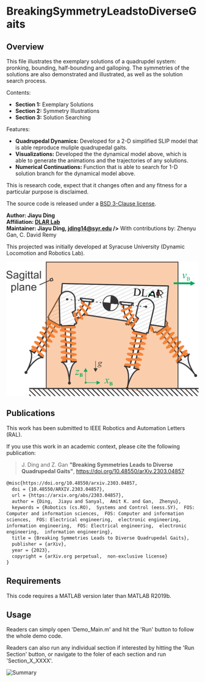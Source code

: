 # BreakingSymmetryLeadstoDiverseGaits

## Overview

This file illustrates the exemplary solutions of a quadrupdel system: pronking, bounding, half-bounding and galloping.
The symmetries of the solutions are also demonstrated and illustrated, as well as the solution search process.

Contents:
* **Section 1:** Exemplary Solutions
* **Section 2:** Symmetry Illustrations
* **Section 3:** Solution Searching

Features:

* **Quadrupedal Dynamics:** Developed for a 2-D simplified SLIP model that is able reproduce muliple quadrupedal gaits.
* **Visualizations:** Developed the the dynamical model above, which is able to generate the animations and the trajectories of any solutions. 
* **Numerical Continuations:** Function that is able to search for 1-D solution branch for the dynamical model above.

This is research code, expect that it changes often and any fitness for a particular purpose is disclaimed.

The source code is released under a [BSD 3-Clause license](LICENSE).

**Author: Jiayu Ding<br />
Affiliation: [DLAR Lab](https://dlarlab.syr.edu)<br />
Maintainer: Jiayu Ding, jding14@syr.edu />**
With contributions by: Zhenyu Gan, C. David Remy

This projected was initially developed at Syracuse University (Dynamic Locomotion and Robotics Lab).



![Fig_1_Model_Description](Fig/Model_1.png)

## Publications

This work has been submitted to IEEE Robotics and Automation Letters (RAL).

If you use this work in an academic context, please cite the following publication:

> J. Ding and Z. Gan
> **"Breaking Symmetries Leads to Diverse Quadrupedal Gaits"**,
> https://doi.org/10.48550/arXiv.2303.04857


    @misc{https://doi.org/10.48550/arxiv.2303.04857,
      doi = {10.48550/ARXIV.2303.04857},
      url = {https://arxiv.org/abs/2303.04857},
      author = {Ding,  Jiayu and Sanyal,  Amit K. and Gan,  Zhenyu},
      keywords = {Robotics (cs.RO),  Systems and Control (eess.SY),  FOS: Computer and information sciences,  FOS: Computer and information sciences,  FOS: Electrical engineering,  electronic engineering,  information engineering,  FOS: Electrical engineering,  electronic engineering,  information engineering},
      title = {Breaking Symmetries Leads to Diverse Quadrupedal Gaits},
      publisher = {arXiv},
      year = {2023},
      copyright = {arXiv.org perpetual,  non-exclusive license}
    }

## Requirements

This code requires a MATLAB version later than MATLAB R2019b.

## Usage

Readers can simply open 'Demo_Main.m' and hit the 'Run' button to follow the whole demo code.

Readers can also run any individual section if interested by hitting the 'Run Section' button, or navigate to the foler of each section and run 'Section_X_XXXX'.

![Summary](Summary.gif)